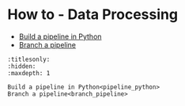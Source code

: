 # How to - Data Processing

* [Build a pipeline in Python](pipeline_python)
* [Branch a pipeline](branch_pipeline)

```{toctree}
:titlesonly:
:hidden:
:maxdepth: 1

Build a pipeline in Python<pipeline_python>
Branch a pipeline<branch_pipeline>
```
